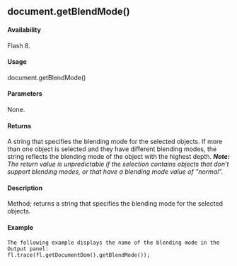 ## document.getBlendMode()

#### Availability

Flash 8.

#### Usage

document.getBlendMode()

#### Parameters

None.

#### Returns

A string that specifies the blending mode for the selected objects. If more than one object is selected and they have different blending modes, the string reflects the blending mode of the object with the highest depth.
***Note:** The return value is unpredictable if the selection contains objects that don’t support blending modes, or that have a blending mode value of "normal".*

#### Description

Method; returns a string that specifies the blending mode for the selected objects.

#### Example

```
The following example displays the name of the blending mode in the Output panel:
fl.trace(fl.getDocumentDom().getBlendMode());

```
